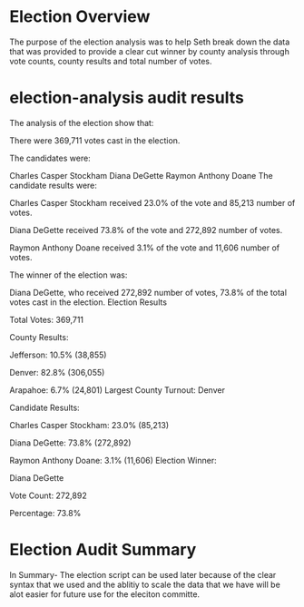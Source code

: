 # Election Overview
The purpose of the election analysis was to help Seth break down the data that was provided to provide a clear cut winner by county analysis through vote counts, county results and total number of votes.

# election-analysis audit results
The analysis of the election show that:

There were 369,711 votes cast in the election.

The candidates were:

Charles Casper Stockham
Diana DeGette
Raymon Anthony Doane
The candidate results were:

Charles Casper Stockham received 23.0% of the vote and 85,213 number of votes.

Diana DeGette received 73.8% of the vote and 272,892 number of votes.

Raymon Anthony Doane received 3.1% of the vote and 11,606 number of votes.

The winner of the election was:

Diana DeGette, who received 272,892 number of votes, 73.8% of the total votes cast in the election.
Election Results

Total Votes: 369,711

County Results:

Jefferson: 10.5% (38,855)

Denver: 82.8% (306,055)

Arapahoe: 6.7% (24,801)
Largest County Turnout: Denver

Candidate Results:

Charles Casper Stockham: 23.0% (85,213)

Diana DeGette: 73.8% (272,892)

Raymon Anthony Doane: 3.1% (11,606)
Election Winner:

Diana DeGette

Vote Count: 272,892

Percentage: 73.8%

# Election Audit Summary
In Summary- The election script can be used later because of the clear syntax that we used and the ablitiy to scale the data that we have will be alot easier for future use for the eleciton committe.
